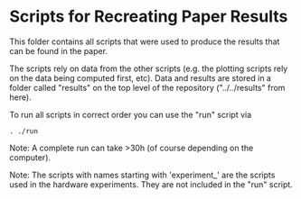 
# Scripts for Recreating Paper Results

This folder contains all scripts that were used to produce the results that can
be found in the paper.

The scripts rely on data from the other scripts (e.g. the plotting
scripts rely on the data being computed first, etc).
Data and results are stored in a folder called "results" on the top level of
the repository ("../../results" from here).

To run all scripts in correct order you can use the "run" script via

    . ./run

Note: A complete run can take >30h (of course depending on the computer).

Note: The scripts with names starting with 'experiment_' are the scripts used
in the hardware experiments. They are not included in the "run" script.
